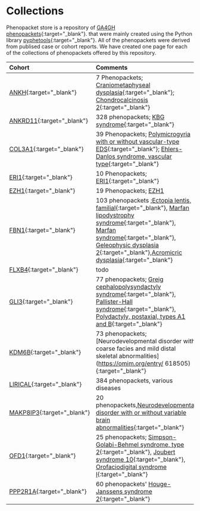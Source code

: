 # Collections

Phenopacket store is a repository of [GA4GH phenopackets](https://pubmed.ncbi.nlm.nih.gov/35705716){:target="_blank"}. that
were mainly created using the Python library [pyphetools](https://github.com/monarch-initiative/pyphetools/){:target="_blank"}. All of the phenopackets were derived from publised case or cohort reports. We have created one page for each of the collections of phenopackets offered by this repository.



| Cohort | Comments
|:----------- |:-------------------- |
| [ANKH](https://github.com/monarch-initiative/phenopacket-store/blob/main/notebooks/ANKH/ANKH_Summary.ipynb){:target="_blank"} | 7 Phenopackets; [Craniometaphyseal dysplasia](https://omim.org/entry/123000){:target="_blank"}; [Chondrocalcinosis 2](https://omim.org/entry/118600){:target="_blank"} |
| [ANKRD11](https://github.com/monarch-initiative/phenopacket-store/blob/main/notebooks/ANKRD11/Martinez-Cayuelas-KBG-2022.ipynb){:target="_blank"} | 328 phenopackets; [KBG syndrome](https://omim.org/entry/148050){:target="_blank"} |
| [COL3A1](https://github.com/monarch-initiative/phenopacket-store/blob/main/notebooks/COL3A1/COL3A1_Summary.ipynb){:target="_blank"} | 39 Phenopackets; [Polymicrogyria with or without vascular-type EDS](https://omim.org/entry/618343){:target="_blank"}; [Ehlers-Danlos syndrome, vascular type](https://omim.org/entry/130050){:target="_blank"} |
| [ERI1](https://github.com/monarch-initiative/phenopacket-store/blob/main/notebooks/ERI1/ERI1_Guo_2013_PMID_37352860.ipynb){:target="_blank"} | 10 Phenopackets; [ERI1](https://omim.org/entry/608739){:target="_blank"} |
| [EZH1](https://github.com/monarch-initiative/phenopacket-store/blob/main/notebooks/EZH1/GraciaDiaz_EZH1_PMID_37433783.ipynb){:target="_blank"} | 19 Phenopackets; [EZH1](https://omim.org/entry/601674) |
| [FBN1](https://github.com/monarch-initiative/phenopacket-store/tree/main/notebooks/FBN1){:target="_blank"} | 103 phenopackets ;[Ectopia lentis, familial](https://omim.org/entry/129600){:target="_blank"}, [Marfan lipodystrophy syndrome](https://omim.org/entry/616914){:target="_blank"}, [Marfan syndrome](https://omim.org/entry/154700){:target="_blank"},  [Geleophysic dysplasia 2](https://omim.org/entry/614185){:target="_blank"},[Acromicric dysplasia](https://omim.org/entry/102370){:target="_blank"} |
| [FLXB4](https://github.com/monarch-initiative/phenopacket-store/tree/main/notebooks/FBXL4){:target="_blank"}|todo |
| [GLI3](https://github.com/monarch-initiative/phenopacket-store/tree/main/notebooks/GLI3){:target="_blank"} | 77 phenopackets; [Greig cephalopolysyndactyly syndrome](https://omim.org/entry/175700){:target="_blank"}, [Pallister-Hall syndrome](https://omim.org/entry/146510){:target="_blank"}, [Polydactyly, postaxial, types A1 and B](https://omim.org/entry/174200){:target="_blank"} |
| [KDM6B](https://github.com/monarch-initiative/phenopacket-store/blob/main/notebooks/KDM6B/KDM6B_PMID_37196654.ipynb){:target="_blank"} |73 phenopackets; [Neurodevelopmental disorder with coarse facies and mild distal skeletal abnormalities](https://omim.org/entry/ 618505){:target="_blank"} |
| [LIRICAL](https://github.com/monarch-initiative/phenopacket-store/blob/main/notebooks/LIRICAL/LIRICAL.ipynb){:target="_blank"} | 384 phenopackets, various diseases |
|[MAKP8IP3](https://github.com/monarch-initiative/phenopacket-store/blob/main/notebooks/MAPK8IP3/MAPK8IP3_summary.ipynb){:target="_blank"} | 20 phenopackets,[Neurodevelopmental disorder with or without variable brain abnormalities](https://omim.org/entry/618443){:target="_blank"}|
| [OFD1](https://github.com/monarch-initiative/phenopacket-store/blob/main/notebooks/OFD1/OFD1_Summary.ipynb){:target="_blank"} | 25 phenopackets; [Simpson-Golabi-Behmel syndrome, type 2](https://omim.org/entry/300209){:target="_blank"}, [Joubert syndrome 10](https://omim.org/entry/300804){:target="_blank"}, [Orofaciodigital syndrome I](https://omim.org/entry/311200){:target="_blank"} |
| [PPP2R1A](https://github.com/monarch-initiative/phenopacket-store/blob/main/notebooks/PPP2R1A/Qian_PPP2R1A.ipynb){:target="_blank"} | 60 phenopackets' [Houge-Janssens syndrome 2](https://omim.org/entry/616362){:target="_blank"} |








